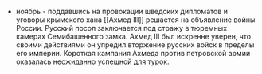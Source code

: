 * ноябрь - поддавшись на провокации шведских дипломатов и уговоры крымского хана [[Ахмед III]] решается на объявление войны России. Русский посол заключается под стражу в тюремных камерах Семибашенного замка. Ахмед III был искренне уверен, что своими действиями он упредил вторжение русских войск в пределы его империи. Короткая кампания Ахмеда против петровской армии оказалась неожиданно успешной для турок. 